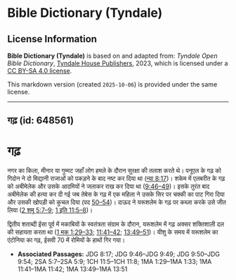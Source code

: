 # Bible Dictionary (Tyndale)

## License Information

**Bible Dictionary (Tyndale)** is based on and adapted from: _Tyndale Open Bible Dictionary_, [Tyndale House Publishers](https://tyndaleopenresources.com/), 2023, which is licensed under a [CC BY-SA 4.0 license](https://creativecommons.org/licenses/by-sa/4.0/legalcode.en).

This markdown version (created `2025-10-06`) is provided under the same license.



--------------------------------

## गढ़ (id: 648561)

गढ़
===

नगर का किला, मीनार या गुम्मट जहाँ लोग हमले के दौरान सुरक्षा की तलाश करते थे। पनूएल के गढ़ को गिदोन ने दो मिद्यानी राजाओं को पकड़ने के बाद नष्ट कर दिया था ([न्या 8:17](https://ref.ly/Judg8:17))। शकेम में एलबरीत के गढ़ को अबीमेलेक और उसके आदमियों ने जलाकर राख कर दिया था ([9:46–49](https://ref.ly/Judg9:46-Judg9:49))। इसके तुरंत बाद अबीमेलेक की हत्या कर दी गई जब तेबेस के गढ़ में एक महिला ने उसके सिर पर चक्की का पाट गिरा दिया और उसकी खोपड़ी को कुचल दिया (पद [50–54](https://ref.ly/Judg9:50-Judg9:54))। दाऊद ने यरूशलेम के गढ़ पर कब्ज़ा करके उसे जीत लिया ([2 शमू 5:7–9](https://ref.ly/2Sam5:7-2Sam5:9); [1 इति 11:5–8](https://ref.ly/1Chr11:5-1Chr11:8))।

द्वितीय शताब्दी ईसा पूर्व में मकाबियों के स्वतंत्रता संग्राम के दौरान, यरूशलेम में गढ़ अक्सर शक्तिशाली दल की सहायता करता था ([1 मक 1:29–33](https://ref.ly/1Macc1:29-1Macc1:33); [11:41–42](https://ref.ly/1Macc11:41-1Macc11:42); [13:49–51](https://ref.ly/1Macc13:49-1Macc13:51))। यीशु के समय में यरूशलेम का एंटोनिया का गढ़, ईसवी 70 में रोमियों के हाथों गिर गया।

* **Associated Passages:** JDG 8:17; JDG 9:46–JDG 9:49; JDG 9:50–JDG 9:54; 2SA 5:7–2SA 5:9; 1CH 11:5–1CH 11:8; 1MA 1:29–1MA 1:33; 1MA 11:41–1MA 11:42; 1MA 13:49–1MA 13:51

